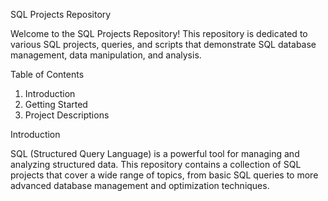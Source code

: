 SQL Projects Repository

Welcome to the SQL Projects Repository! 
This repository is dedicated to various SQL projects, queries, and scripts that demonstrate SQL database management, data manipulation, and analysis.


Table of Contents

1) Introduction
2) Getting Started
3) Project Descriptions


Introduction


SQL (Structured Query Language) is a powerful tool for managing and analyzing structured data. This repository contains a collection of SQL projects that cover a wide range of topics, from basic SQL queries to more advanced database management and optimization techniques.
